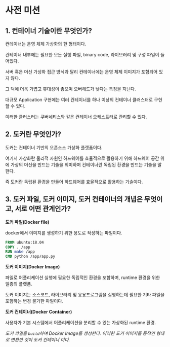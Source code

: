 # 사전 미션



## 1. 컨테이너 기술이란 무엇인가?

컨테이너는 운영 체제 가상화의 한 형태이다.

컨테이너 내부에는 필요한 모든 실행 파일, binary code, 라이브러리 및 구성 파일이 들어있다. 

서버 혹은 머신 가상화 접근 방식과 달리 컨테이너에는 운영 체제 이미지가 포함되어 있지 않다.

그 덕에 더욱 가볍고 휴대성이 좋으며 오버헤드가 낮다는 특징을 지닌다.

대규모 Application 구현에는 여러 컨테이너를 하나 이상의 컨테이너 클러스터로 구현할 수 있다. 

이러한 클러스터는 쿠버네티스와 같은 컨테이너 오케스트라로 관리할 수 있다.

## 2. 도커란 무엇인가?

도커는 컨테이너 기반의 오픈소스 가상화 플랫폼이다. 

여기서 가상화란 물리적 자원인 하드웨어를 효율적으로 활용하기 위해 하드웨어 공간 위에 가상의 머신을 만드는 기술을 의미하며 컨테이너란 독립된 환경을 만드는 기술을 말한다.

즉 도커란 독립된 환경을 만들어 하드웨어를 효율적으로 활용하는 기술이다.

## 3. 도커 파일, 도커 이미지, 도커 컨테이너의 개념은 무엇이고, 서로 어떤 관계인가?

**도커 파일(Docker file)** 

docker에서 이미지를 생성하기 위한 용도로 작성하는 파일이다. 

```dockerfile
FROM ubuntu:18.04
COPY . /app
RUN make /app
CMD python /app/app.py
```



**도커 이미지(Docker Image)**

파일로 어플리케이션 실행에 필요한 독립적인 환경을 포함하며, runtime 환경을 위한 일종의 플랫폼.

도커 이미지는 소스코드, 라이브러리 및 응용프로그램을 실행하는데 필요한 기타 파일을 포함하는 변경 불가한 파일이다.



**도커 컨테이너(Docker Container)**

사용자가 기본 시스템에서 어플리케이션을 분리할 수 있는 가상화된 runtime 환경.



*도커 파일을 `build`하여 Docker Image를 생성한다. 이러한 도커 이미지를 동적인 형태로 변환한 것이 도커 컨테이너 이다.*